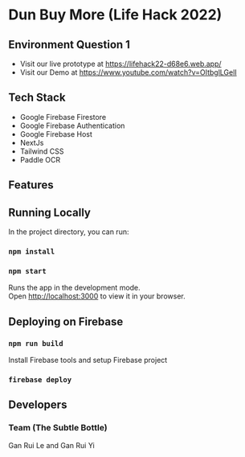 # Dun Buy More (Life Hack 2022) 
## Environment Question 1
- Visit our live prototype at https://lifehack22-d68e6.web.app/
- Visit our Demo at https://www.youtube.com/watch?v=OItbglLGelI

## Tech Stack
- Google Firebase Firestore
- Google Firebase Authentication
- Google Firebase Host
- NextJs
- Tailwind CSS
- Paddle OCR

## Features


## Running Locally
In the project directory, you can run:

### `npm install`
### `npm start`

Runs the app in the development mode.\
Open [http://localhost:3000](http://localhost:3000) to view it in your browser.

## Deploying on Firebase

### `npm run build`
Install Firebase tools and setup Firebase project
### `firebase deploy`

## Developers
### Team (The Subtle Bottle)
Gan Rui Le and Gan Rui Yi
